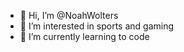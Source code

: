 - 👋 Hi, I’m @NoahWolters
- 👀 I’m interested in sports and gaming
- 🌱 I’m currently learning to code


<!---
NoahWolters/NoahWolters is a ✨ special ✨ repository because its `README.md` (this file) appears on your GitHub profile.
You can click the Preview link to take a look at your changes.
--->
